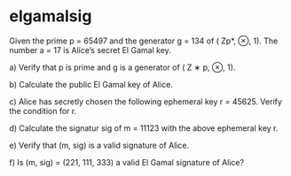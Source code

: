 # elgamalsig

Given the prime p = 65497 and the generator g = 134 of ( Zp*, ⊗, 1). The number a = 17 is Alice’s secret El Gamal key.

a) Verify that p is prime and g is a generator of ( Z ∗ p, ⊗, 1).

b) Calculate the public El Gamal key of Alice.

c) Alice has secretly chosen the following ephemeral key r = 45625. Verify the condition for r.

d) Calculate the signatur sig of m = 11123 with the above ephemeral key r.

e) Verify that (m, sig) is a valid signature of Alice.

f) Is (m, sig) = (221, 111, 333) a valid El Gamal signature of Alice?

